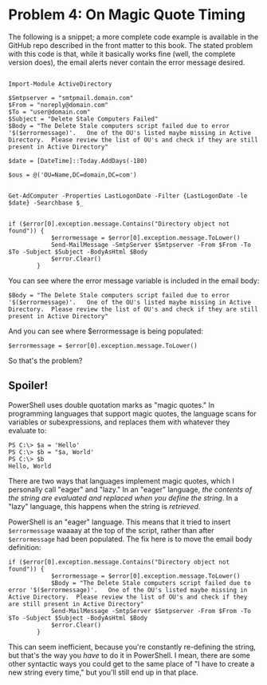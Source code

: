 # Problem 4: On Magic Quote Timing
The following is a snippet; a more complete code example is available in the GitHub repo described in the front matter to this book. The stated problem with this code is that, while it basically works fine (well, the complete version does), the email alerts never contain the error message desired.

```
   
Import-Module ActiveDirectory 

$Smtpserver = "smtpmail.domain.com"
$From = "noreply@domain.com"
$To = "user@domain.com"
$Subject = "Delete Stale Computers Failed"
$Body = "The Delete Stale computers script failed due to error '$($errormessage)'.   One of the OU's listed maybe missing in Active Directory.  Please review the list of OU's and check if they are still present in Active Directory" 

$date = [DateTime]::Today.AddDays(-180)

$ous = @('OU=Name,DC=domain,DC=com')


Get-AdComputer -Properties LastLogonDate -Filter {LastLogonDate -le $date} -Searchbase $_ 

        
if ($error[0].exception.message.Contains("Directory object not found")) {
            $errormessage = $error[0].exception.message.ToLower()
            Send-MailMessage -SmtpServer $Smtpserver -From $From -To $To -Subject $Subject -BodyAsHtml $Body
            $error.Clear()                   
        }
```

You can see where the error message variable is included in the email body:

```
$Body = "The Delete Stale computers script failed due to error '$($errormessage)'.   One of the OU's listed maybe missing in Active Directory.  Please review the list of OU's and check if they are still present in Active Directory" 
```

And you can see where $errormessage is being populated:

```
$errormessage = $error[0].exception.message.ToLower()
```

So that's the problem?

## Spoiler!
PowerShell uses double quotation marks as "magic quotes." In programming languages that support magic quotes, the language scans for variables or subexpressions, and replaces them with whatever they evaluate to:

```
PS C:\> $a = 'Hello'
PS C:\> $b = "$a, World'
PS C:\> $b
Hello, World
```

There are two ways that languages implement magic quotes, which I personally call "eager" and "lazy." In an "eager" language, _the contents of the string are evaluated and replaced when you define the string_. In a "lazy" language, this happens when the string is _retrieved_. 

PowerShell is an "eager" language. This means that it tried to insert `$errormessage` waaaay at the top of the script, rather than after `$errormessage` had been populated. The fix here is to move the email body definition:

```
if ($error[0].exception.message.Contains("Directory object not found")) {
            $errormessage = $error[0].exception.message.ToLower()
            $Body = "The Delete Stale computers script failed due to error '$($errormessage)'.   One of the OU's listed maybe missing in Active Directory.  Please review the list of OU's and check if they are still present in Active Directory" 
            Send-MailMessage -SmtpServer $Smtpserver -From $From -To $To -Subject $Subject -BodyAsHtml $Body
            $error.Clear()                   
        }
```

This can seem inefficient, because you're constantly re-defining the string, but that's the way you _have_ to do it in PowerShell. I mean, there are some other syntactic ways you could get to the same place of "I have to create a new string every time," but you'll still end up in that place.


 
